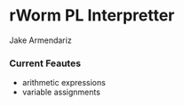 # rWorm PL Interpretter
Jake Armendariz

### Current Feautes
- arithmetic expressions
- variable assignments